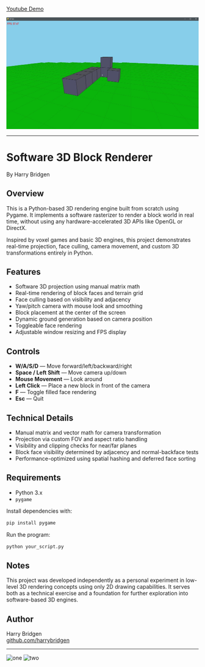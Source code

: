 [Youtube Demo](https://youtu.be/y7Pkr4E4Nlk)

![blocks](blocks.JPG)

---
# Software 3D Block Renderer

By Harry Bridgen

## Overview

This is a Python-based 3D rendering engine built from scratch using Pygame. It implements a software rasterizer to render a block world in real time, without using any hardware-accelerated 3D APIs like OpenGL or DirectX.

Inspired by voxel games and basic 3D engines, this project demonstrates real-time projection, face culling, camera movement, and custom 3D transformations entirely in Python.

## Features

- Software 3D projection using manual matrix math
- Real-time rendering of block faces and terrain grid
- Face culling based on visibility and adjacency
- Yaw/pitch camera with mouse look and smoothing
- Block placement at the center of the screen
- Dynamic ground generation based on camera position
- Toggleable face rendering
- Adjustable window resizing and FPS display

## Controls

- **W/A/S/D** — Move forward/left/backward/right
- **Space / Left Shift** — Move camera up/down
- **Mouse Movement** — Look around
- **Left Click** — Place a new block in front of the camera
- **F** — Toggle filled face rendering
- **Esc** — Quit

## Technical Details

- Manual matrix and vector math for camera transformation
- Projection via custom FOV and aspect ratio handling
- Visibility and clipping checks for near/far planes
- Block face visibility determined by adjacency and normal-backface tests
- Performance-optimized using spatial hashing and deferred face sorting

## Requirements

- Python 3.x
- `pygame`

Install dependencies with:

```bash
pip install pygame
```

Run the program:

```bash
python your_script.py
```

## Notes

This project was developed independently as a personal experiment in low-level 3D rendering concepts using only 2D drawing capabilities. It serves both as a technical exercise and a foundation for further exploration into software-based 3D engines.

## Author

Harry Bridgen  
[github.com/harrybridgen](https://github.com/harrybridgen)

---
![one](https://github.com/harrybridgen/PyGame-3d-Renderer/assets/105605342/786999f5-da1f-4d7c-a725-bb35cab301b3)
![two](https://github.com/harrybridgen/PyGame-3d-Renderer/assets/105605342/f2aad66e-e364-4a01-95b1-32326483c959)

